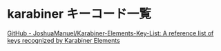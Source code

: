 # karabiner キーコード一覧
[GitHub - JoshuaManuel/Karabiner-Elements-Key-List: A reference list of keys recognized by Karabiner Elements](https://github.com/JoshuaManuel/Karabiner-Elements-Key-List)
